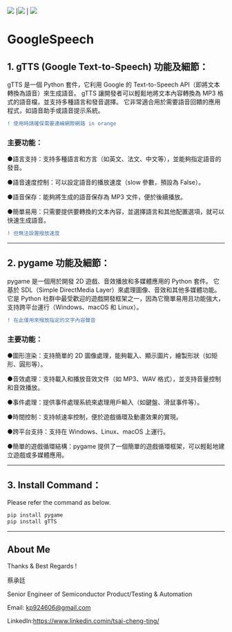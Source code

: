 ![](https://img.shields.io/badge/Creater-TCT-FFFF00) |![](https://img.shields.io/badge/development-python-006400) | ![](https://img.shields.io/badge/Version-3.9.21-blue)

# GoogleSpeech
## 1. gTTS (Google Text-to-Speech) 功能及細節：
gTTS 是一個 Python 套件，它利用 Google 的 Text-to-Speech API（即將文本轉換為語音）來生成語音。
gTTS 讓開發者可以輕鬆地將文本內容轉換為 MP3 格式的語音檔，並支持多種語言和發音選擇。
它非常適合用於需要語音回饋的應用程式，如語音助手或語音提示系統。
```diff
! 使用時請確保需要連線網際網路 in orange
```

### 主要功能：
  
●語言支持：支持多種語言和方言（如英文、法文、中文等），並能夠指定語音的發音。

●語音速度控制：可以設定語音的播放速度（slow 參數，預設為 False）。

●語音保存：能夠將生成的語音保存為 MP3 文件，便於後續播放。

●簡單易用：只需要提供要轉換的文本內容，並選擇語言和其他配置選項，就可以快速生成語音。

```diff
! 但無法設置撥放速度
```
------
## 2. pygame 功能及細節：
pygame 是一個用於開發 2D 遊戲、音效播放和多媒體應用的 Python 套件。
它基於 SDL（Simple DirectMedia Layer）來處理圖像、音效和其他多媒體功能。
它是 Python 社群中最受歡迎的遊戲開發框架之一，因為它簡單易用且功能強大，支持跨平台運行（Windows、macOS 和 Linux）。
```diff
! 在此僅用來撥放指定的文字內容聲音
```

### 主要功能：
●圖形渲染：支持簡單的 2D 圖像處理，能夠載入、顯示圖片，繪製形狀（如矩形、圓形等）。

●音效處理：支持載入和播放音效文件（如 MP3、WAV 格式），並支持音量控制和音效播放。

●事件處理：提供事件處理系統來處理用戶輸入（如鍵盤、滑鼠事件等）。

●時間控制：支持帧速率控制，便於遊戲循環及動畫效果的實現。

●跨平台支持：支持在 Windows、Linux、macOS 上運行。

●簡單的遊戲循環結構：pygame 提供了一個簡單的遊戲循環框架，可以輕鬆地建立遊戲或多媒體應用。

------
## 3. Install Command：
Please refer the command as below.

```bash
pip install pygame
pip install gTTS
```

------

## About Me
Thanks & Best Regards !

蔡承廷

​Senior Engineer of Semiconductor Product/Testing & ​Automation

Email: ​​kp924606@gmail.com

LinkedIn:https://www.linkedin.comin/tsai-cheng-ting/

